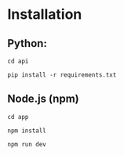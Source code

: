 # Installation

## Python:

`cd api`

`pip install -r requirements.txt`

## Node.js (npm)

`cd app`

`npm install`

`npm run dev`
